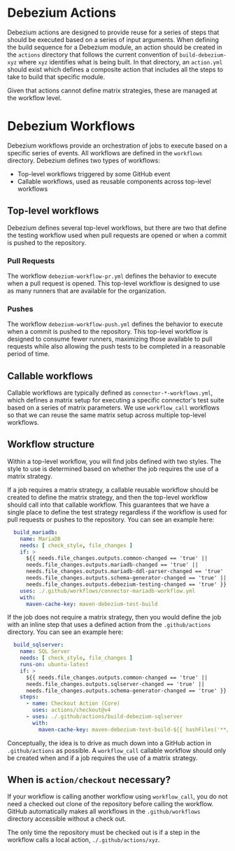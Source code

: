 # Debezium Actions

Debezium actions are designed to provide reuse for a series of steps that should be executed based on a series of input arguments.
When defining the build sequence for a Debezium module, an action should be created in the `actions` directory that follows the current convention of `build-debezium-xyz` where `xyz` identifies what is being built. 
In that directory, an `action.yml` should exist which defines a composite action that includes all the steps to take to build that specific module.

Given that actions cannot define matrix strategies, these are  managed at the workflow level.

# Debezium Workflows

Debezium workflows provide an orchestration of jobs to execute based  on a specific series of events. 
All workflows are defined in the `workflows` directory.
Debezium defines two types of workflows:

* Top-level workflows triggered by some GitHub event
* Callable workflows, used as reusable components across top-level workflows

## Top-level workflows

Debezium defines several top-level workflows, but there are two that define the testing workflow used when pull requests are opened or when a commit is pushed to the repository.

### Pull Requests

The workflow `debezium-workflow-pr.yml` defines the behavior to execute when a pull request is opened.
This top-level workflow is designed to use as many runners that are available for the organization. 

### Pushes

The workflow `debezium-workflow-push.yml` defines the behavior to execute when a commit is pushed to the repository.
This top-level workflow is designed to consume fewer runners, maximizing those available to pull requests while also allowing the push tests to be completed in a reasonable period of time.

## Callable workflows

Callable workflows are typically defined as `connector-*-workflows.yml`, which defines a matrix setup for executing a specific connector's test suite based on a series of matrix parameters.
We use `workflow_call` workflows so that we can reuse the same matrix setup across multiple top-level workflows.

## Workflow structure

Within a top-level workflow, you will find jobs defined with two styles.
The style to use is determined based on whether the job requires the use of a matrix strategy.

If a job requires a matrix strategy, a callable reusable workflow should be created to define the matrix strategy, and then the top-level workflow should call into that callable workflow.
This guarantees that we have a single place to define the test strategy regardless if the workflow is used for pull requests or pushes to the repository.
You can see an example here:
```yaml
  build_mariadb:
    name: MariaDB
    needs: [ check_style, file_changes ]
    if: >
      ${{ needs.file_changes.outputs.common-changed == 'true' || 
      needs.file_changes.outputs.mariadb-changed == 'true' || 
      needs.file_changes.outputs.mariadb-ddl-parser-changed == 'true' || 
      needs.file_changes.outputs.schema-generator-changed == 'true' || 
      needs.file_changes.outputs.debezium-testing-changed == 'true' }}
    uses: ./.github/workflows/connector-mariadb-workflow.yml
    with:
      maven-cache-key: maven-debezium-test-build
```

If the job does not require a matrix strategy, then you would define the job with an inline step that uses a defined action from the `.github/actions` directory.
You can see an example here:

```yml
  build_sqlserver:
    name: SQL Server
    needs: [ check_style, file_changes ]
    runs-on: ubuntu-latest
    if: >
      ${{ needs.file_changes.outputs.common-changed == 'true' || 
      needs.file_changes.outputs.sqlserver-changed == 'true' || 
      needs.file_changes.outputs.schema-generator-changed == 'true' }}
    steps:
      - name: Checkout Action (Core)
        uses: actions/checkout@v4
      - uses: ./.github/actions/build-debezium-sqlserver
        with:
          maven-cache-key: maven-debezium-test-build-${{ hashFiles('**/pom.xml') }}
```

Conceptually, the idea is to drive as much down into a GitHub action in `.github/actions` as possible.
A `workflow_call` callable workflow should only be created when and if a job requires the use of a matrix strategy.

## When is `action/checkout` necessary?

If your workflow is calling another workflow using `workflow_call`, you do not need a checked out clone of the repository before calling the workflow.
GitHub automatically makes all workflows in the `.github/workflows` directory accessible without a check out.

The only time the repository must be checked out is if a step in the workflow calls a local action, `./.github/actions/xyz`.